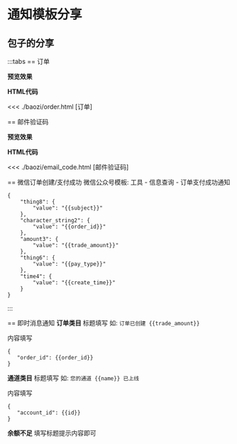 # 通知模板分享


## 包子的分享

:::tabs
== 订单

**预览效果**

<div class="p-3 border-dashed border-2 border-gray-200 ">

<!--@include: ./baozi/order.html-->

</div>

**HTML代码**

<<< ./baozi/order.html [订单]



== 邮件验证码

**预览效果**


<div class="p-3 border-dashed border-2 border-gray-200 ">
<!--@include: ./baozi/email_code.html-->
</div>

**HTML代码**


<<< ./baozi/email_code.html [邮件验证码]

== 微信订单创建/支付成功
微信公众号模板: 工具 -	信息查询 - 订单支付成功通知	
```
{
    "thing8": {
        "value": "{{subject}}"
    },
    "character_string2": {
        "value": "{{order_id}}"
    },
    "amount3": {
        "value": "{{trade_amount}}"
    },
    "thing6": {
        "value": "{{pay_type}}"
    },
    "time4": {
        "value": "{{create_time}}"
    }
}

```

:::


== 即时消息通知
**订单类目**
标题填写
如: `订单已创建 {{trade_amount}}`

内容填写
```
{
   "order_id": {{order_id}}
}
```

**通道类目**
标题填写
如: `您的通道 {{name}} 已上线`

内容填写
```
{
   "account_id": {{id}}
}
```

**余额不足**
填写标题提示内容即可


